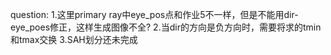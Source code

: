 question:
1.这里primary ray中eye_pos点和作业5不一样，但是不能用dir-eye_poes修正，这样生成图像不全?
2.当dir的方向是负方向时，需要将求的tmin和tmax交换
3.SAH划分还未完成